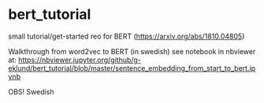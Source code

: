 # bert_tutorial
small tutorial/get-started reo for BERT (https://arxiv.org/abs/1810.04805)

Walkthrough from word2vec to BERT (in swedish)
see notebook in nbviewer at: https://nbviewer.jupyter.org/github/g-eklund/bert_tutorial/blob/master/sentence_embedding_from_start_to_bert.ipynb

OBS! Swedish
